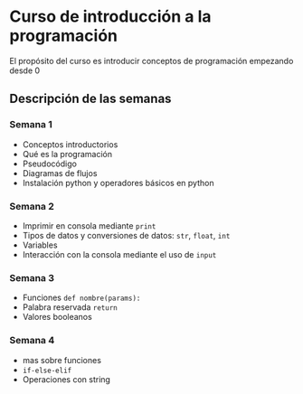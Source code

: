 # Curso de introducción a la programación
El propósito del curso es introducir conceptos de programación empezando desde 0

## Descripción de las semanas
### Semana 1
- Conceptos introductorios
- Qué es la programación
- Pseudocódigo
- Diagramas de flujos
- Instalación python y operadores básicos en python

### Semana 2
- Imprimir en consola mediante `print`
- Tipos de datos y conversiones de datos: `str`, `float`, `int`
- Variables
- Interacción con la consola mediante el uso de `input`

### Semana 3
- Funciones `def nombre(params):`
- Palabra reservada `return`
- Valores booleanos

### Semana 4
- mas sobre funciones
- `if-else-elif`
- Operaciones con string